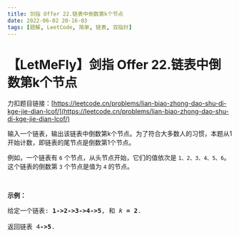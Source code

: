 ```yaml
---
title: 剑指 Offer 22.链表中倒数第k个节点
date: 2022-06-02 20-16-03
tags: [题解, LeetCode, 简单, 链表, 双指针]
---
```


# 【LetMeFly】剑指 Offer 22.链表中倒数第k个节点

力扣题目链接：[https://leetcode.cn/problems/lian-biao-zhong-dao-shu-di-kge-jie-dian-lcof/](https://leetcode.cn/problems/lian-biao-zhong-dao-shu-di-kge-jie-dian-lcof/)

<p>输入一个链表，输出该链表中倒数第k个节点。为了符合大多数人的习惯，本题从1开始计数，即链表的尾节点是倒数第1个节点。</p>

<p>例如，一个链表有 <code>6</code> 个节点，从头节点开始，它们的值依次是 <code>1、2、3、4、5、6</code>。这个链表的倒数第 <code>3</code> 个节点是值为 <code>4</code> 的节点。</p>

<p> </p>

<p><strong>示例：</strong></p>

<pre>
给定一个链表: <strong>1->2->3->4->5</strong>, 和 <em>k </em><strong>= 2</strong>.

返回链表 4<strong>->5</strong>.</pre>


    
